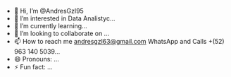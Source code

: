 - 👋 Hi, I’m @AndresGzl95
- 👀 I’m interested in Data Analistyc...
- 🌱 I’m currently learning...
- 💞️ I’m looking to collaborate on ...
- 📫 How to reach me andresgzl63@gmail.com WhatsApp and Calls +(52) 963 140 5039...
- 😄 Pronouns: ...
- ⚡ Fun fact: ...

<!---
AndresGzl95/AndresGzl95 is a ✨ special ✨ repository because its `README.md` (this file) appears on your GitHub profile.
You can click the Preview link to take a look at your changes.
--->
